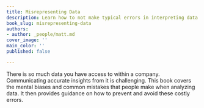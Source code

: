 ```yaml
---
title: Misrepresenting Data
description: Learn how to not make typical errors in interpreting data.
book_slug: misrepresenting-data
authors:
- author: _people/matt.md
cover_image: ''
main_color: ''
published: false

---
```

There is so much data you have access to within a company. Communicating accurate insights from it is challenging. This book covers the mental biases and common mistakes that people make when analyzing data. It then provides guidance on how to prevent and avoid these costly errors.